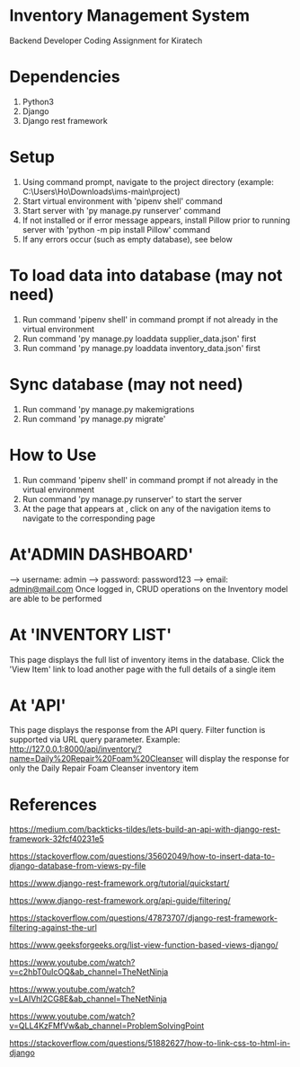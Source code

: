 # Inventory Management System
Backend Developer Coding Assignment for Kiratech

# Dependencies
1. Python3
2. Django
3. Django rest framework

# Setup
1. Using command prompt, navigate to the project directory (example: C:\Users\Ho\Downloads\ims-main\project\)
2. Start virtual environment with 'pipenv shell' command
3. Start server with 'py manage.py runserver' command
4. If not installed or if error message appears, install Pillow prior to running server with 'python -m pip install Pillow' command
5. If any errors occur (such as empty database), see below

# To load data into database (may not need)
1. Run command 'pipenv shell' in command prompt if not already in the virtual environment
2. Run command 'py manage.py loaddata supplier_data.json' first
3. Run command 'py manage.py loaddata inventory_data.json' first

# Sync database (may not need)
1. Run command 'py manage.py makemigrations
2. Run command 'py manage.py migrate'


# How to Use 
1. Run command 'pipenv shell' in command prompt if not already in the virtual environment
2. Run command 'py manage.py runserver' to start the server
3. At the page that appears at , click on any of the navigation items to navigate to the corresponding page
# At'ADMIN DASHBOARD'
--> username: admin
--> password: password123
--> email: admin@mail.com
Once logged in, CRUD operations on the Inventory model are able to be performed

# At 'INVENTORY LIST'
This page displays the full list of inventory items in the database. Click the 'View Item' link to load another page with the full details of a single item

# At 'API'
This page displays the response from the API query. Filter function is supported via URL query parameter. Example: http://127.0.0.1:8000/api/inventory/?name=Daily%20Repair%20Foam%20Cleanser will display the response for only the Daily Repair Foam Cleanser inventory item



# References
https://medium.com/backticks-tildes/lets-build-an-api-with-django-rest-framework-32fcf40231e5

https://stackoverflow.com/questions/35602049/how-to-insert-data-to-django-database-from-views-py-file

https://www.django-rest-framework.org/tutorial/quickstart/

https://www.django-rest-framework.org/api-guide/filtering/

https://stackoverflow.com/questions/47873707/django-rest-framework-filtering-against-the-url

https://www.geeksforgeeks.org/list-view-function-based-views-django/
	
https://www.youtube.com/watch?v=c2hbT0uIcOQ&ab_channel=TheNetNinja

https://www.youtube.com/watch?v=LAIVhl2CG8E&ab_channel=TheNetNinja

https://www.youtube.com/watch?v=QLL4KzFMfVw&ab_channel=ProblemSolvingPoint

https://stackoverflow.com/questions/51882627/how-to-link-css-to-html-in-django
